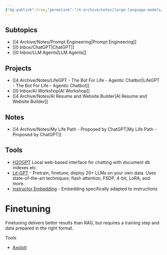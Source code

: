 ```yaml
---
{"dg-publish":true,"permalink":"/4-archive/notes/large-language-models/"}
---
```



## Subtopics
- [[4 Archive/Notes/Prompt Engineering\|Prompt Engineering]]
- [[0 Inbox/ChatGPT\|ChatGPT]]
- [[0 Inbox/LLM Agents\|LLM Agents]]

## Projects
- [[4 Archive/Notes/LifeGPT - The Bot For Life - Agentic Chatbot\|LifeGPT - The Bot For Life - Agentic Chatbot]]
- [[0 Inbox/AI Workshop\|AI Workshop]]
- [[4 Archive/Notes/AI Resume and Website Builder\|AI Resume and Website Builder]]

## Notes
- [[4 Archive/Notes/My Life Path - Proposed by ChatGPT\|My Life Path - Proposed by ChatGPT]]

## Tools
- [H2OGPT](https://github.com/h2oai/h2ogpt) Local web-based interface for chatting with document db indexes etc.
- [Lit-GPT](https://github.com/Lightning-AI/litgpt/tree/main) - Pretrain, finetune, deploy 20+ LLMs on your own data. Uses state-of-the-art techniques: flash attention, FSDP, 4-bit, LoRA, and more.
- [Instructor Embedding](https://github.com/xlang-ai/instructor-embedding) - Embedding specifically adapted to instructions

# Finetuning
Finetuning delivers better results than RAG, but requires a training step and data prepared in the right format.

Tools
- [Axolotl](https://github.com/OpenAccess-AI-Collective/axolotl)